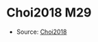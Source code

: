 <a name="material" />

# Choi2018 M29
<script type="application/ld+json">
  {
    "@context": "https://schema.org/",
    "@type": "ChemicalSubstance",
    "http://purl.org/dc/terms/conformsTo":
      {
        "@type": "CreativeWork",
        "@id": "https://bioschemas.org/profiles/ChemicalSubstance/0.4-RELEASE/"
      },
    "@id": "https://egonw.github.io/nanowiki/nanowiki540.html#material",
    "name": "Choi2018 M29",
    "sameAs": "http://127.0.0.1/mediawiki/index.php/Special:URIResolver/Choi2018_M29"
  }
</script>


* Source: [Choi2018](http://127.0.0.1/mediawiki/index.php/Special:URIResolver/Choi2018)
